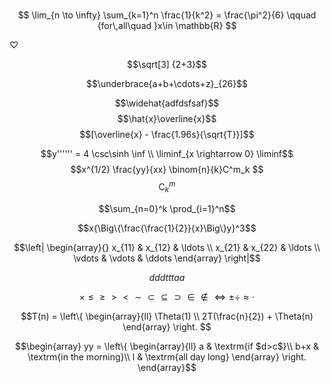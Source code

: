 # 

$$
\lim_{n \to \infty}
\sum_{k=1}^n \frac{1}{k^2}
= \frac{\pi^2}{6}   \qquad {for\,all\quad }x\in \mathbb{R} $$

$\heartsuit$


$$\sqrt[3]
{2+3}$$

$$\underbrace{a+b+\cdots+z}_{26}$$

$$\widehat{adfdsfsaf}$$
$$\hat{x}\overline{x}$$
$$[\overline{x} - \frac{1.96s}{\sqrt{T}}]$$

$$y'''''' = 4 \csc\sinh \inf \\ \liminf_{x \rightarrow 0} \liminf$$
$$x^{1/2}  \frac{yy}{xx} \binom{n}{k}C^m_k  $$
$$\mathrm{C}^m_k $$

$$\sum_{n=0}^k   \prod_{i=1}^n$$

$$x{\Big\{\frac{\frac{1}{2}}{x}\Big\}y}^3$$

$$\left| \begin{array}{}
x_{11} & x_{12} & \ldots \\
x_{21} & x_{22} & \ldots \\
\vdots & \vdots & \ddots
\end{array} \right|$$

$$\displaystyle ddd\scriptstyle ttt\scriptscriptstyle aa$$

$$\times \leq \geq > < \sim \subset \subseteq \supset \in \notin \Leftrightarrow \pm \div \approx \cdot$$

$$T(n) = \left\{ \begin{array}{ll}
\Theta(1) \\
2T(\frac{n}{2}) + \Theta(n)
\end{array} \right.
$$

$$\begin{array}
yy = \left\{ \begin{array}{ll}
a & \textrm{if $d>c$}\\
b+x & \textrm{in the morning}\\
l & \textrm{all day long}
\end{array} \right.
\end{array}$$
